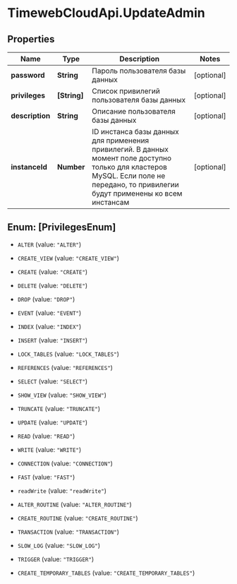 # TimewebCloudApi.UpdateAdmin

## Properties

Name | Type | Description | Notes
------------ | ------------- | ------------- | -------------
**password** | **String** | Пароль пользователя базы данных | [optional] 
**privileges** | **[String]** | Список привилегий пользователя базы данных | [optional] 
**description** | **String** | Описание пользователя базы данных | [optional] 
**instanceId** | **Number** | ID инстанса базы данных для применения привилегий. В данных момент поле доступно только для кластеров MySQL. Если поле не передано, то привилегии будут применены ко всем инстансам | [optional] 



## Enum: [PrivilegesEnum]


* `ALTER` (value: `"ALTER"`)

* `CREATE_VIEW` (value: `"CREATE_VIEW"`)

* `CREATE` (value: `"CREATE"`)

* `DELETE` (value: `"DELETE"`)

* `DROP` (value: `"DROP"`)

* `EVENT` (value: `"EVENT"`)

* `INDEX` (value: `"INDEX"`)

* `INSERT` (value: `"INSERT"`)

* `LOCK_TABLES` (value: `"LOCK_TABLES"`)

* `REFERENCES` (value: `"REFERENCES"`)

* `SELECT` (value: `"SELECT"`)

* `SHOW_VIEW` (value: `"SHOW_VIEW"`)

* `TRUNCATE` (value: `"TRUNCATE"`)

* `UPDATE` (value: `"UPDATE"`)

* `READ` (value: `"READ"`)

* `WRITE` (value: `"WRITE"`)

* `CONNECTION` (value: `"CONNECTION"`)

* `FAST` (value: `"FAST"`)

* `readWrite` (value: `"readWrite"`)

* `ALTER_ROUTINE` (value: `"ALTER_ROUTINE"`)

* `CREATE_ROUTINE` (value: `"CREATE_ROUTINE"`)

* `TRANSACTION` (value: `"TRANSACTION"`)

* `SLOW_LOG` (value: `"SLOW_LOG"`)

* `TRIGGER` (value: `"TRIGGER"`)

* `CREATE_TEMPORARY_TABLES` (value: `"CREATE_TEMPORARY_TABLES"`)




